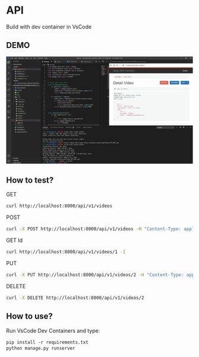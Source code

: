 
# API

Build with dev container in VsCode

## DEMO

<div align="center">
  <img src="img/1.png">
</div>

## How to test?

GET

```bash
curl http://localhost:8000/api/v1/videos
```

POST

```bash
curl -X POST http://localhost:8000/api/v1/videos -H "Content-Type: application/json" -d '{"title": "Nuevo Video", "description": "Una breve descripcion", "slug": "nuevo-video"}'
```

GET Id

```bash
curl http://localhost:8000/api/v1/videos/1 -I
```

PUT

```bash
curl -X PUT http://localhost:8000/api/v1/videos/2 -H "Content-Type: application/json" -d '{"title": "Nuevo título", "description": "Una nueva descripcion", "slug": "nuevo-video"}'
```

DELETE

```bash
curl -X DELETE http://localhost:8000/api/v1/videos/2
```

## How to use?

Run VsCode Dev Containers and type:

```
pip install -r requirements.txt
python manage.py runserver
```
